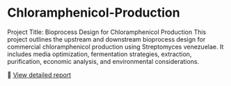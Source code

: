 # Chloramphenicol-Production
Project Title: Bioprocess Design for Chloramphenicol Production
This project outlines the upstream and downstream bioprocess design for commercial chloramphenicol production using Streptomyces venezuelae. It includes media optimization, fermentation strategies, extraction, purification, economic analysis, and environmental considerations.

📄 [View detailed report](Chloramphenicolproduction.pdf)

